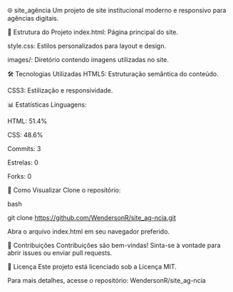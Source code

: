 🌐 site_agência
Um projeto de site institucional moderno e responsivo para agências digitais.

📁 Estrutura do Projeto
index.html: Página principal do site.

style.css: Estilos personalizados para layout e design.

images/: Diretório contendo imagens utilizadas no site.

🛠️ Tecnologias Utilizadas
HTML5: Estruturação semântica do conteúdo.

CSS3: Estilização e responsividade.

📊 Estatísticas
Linguagens:

HTML: 51.4%

CSS: 48.6%

Commits: 3

Estrelas: 0

Forks: 0

🚀 Como Visualizar
Clone o repositório:

bash

git clone https://github.com/WendersonR/site_ag-ncia.git

Abra o arquivo index.html em seu navegador preferido.

🤝 Contribuições
Contribuições são bem-vindas! Sinta-se à vontade para abrir issues ou enviar pull requests.

📄 Licença
Este projeto está licenciado sob a Licença MIT.

Para mais detalhes, acesse o repositório: WendersonR/site_ag-ncia
